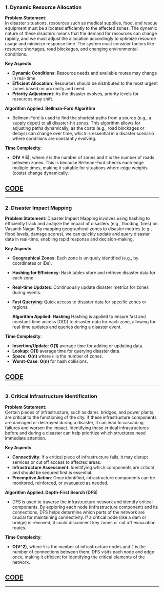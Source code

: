 ### 1. Dynamic Resource Allocation

**Problem Statement**:  
In disaster situations, resources such as medical supplies, food, and rescue equipment must be allocated efficiently to the affected zones. The dynamic nature of these disasters means that the demand for resources can change rapidly, and we must adjust the allocation accordingly to optimize resource usage and minimize response time. The system must consider factors like resource shortages, road blockages, and changing environmental conditions.

**Key Aspects**:
- **Dynamic Conditions**: Resource needs and available routes may change in real-time.
- **Efficient Allocation**: Resources should be distributed to the most urgent zones based on proximity and need.
- **Priority Adjustment**: As the disaster evolves, priority levels for resources may shift.

**Algorithm Applied**: **Bellman-Ford Algorithm**  
- Bellman-Ford is used to find the shortest paths from a source (e.g., a supply depot) to all disaster-hit zones. This algorithm allows for adjusting paths dynamically, as the costs (e.g., road blockages or delays) can change over time, which is essential in a disaster scenario where conditions are constantly evolving.

**Time Complexity**:  
- **O(V × E)**, where `V` is the number of zones and `E` is the number of roads between zones. This is because Bellman-Ford checks each edge multiple times, making it suitable for situations where edge weights (costs) change dynamically.

## [CODE](https://github.com/Sahana8866/rsahana.github.io/blob/main/dym_bellf.cpp)
---

### 2. Disaster Impact Mapping

**Problem Statement**:
Disaster Impact Mapping involves using hashing to efficiently track and analyze the impact of disasters (e.g., flooding, fires) on Vasanth Nagar. By mapping geographical zones to disaster metrics (e.g., flood levels, damage scores), we can quickly update and query disaster data in real-time, enabling rapid response and decision-making.

**Key Aspects**:
- **Geographical Zones**: Each zone is uniquely identified (e.g., by coordinates or IDs).
- **Hashing for Efficiency**: Hash tables store and retrieve disaster data for each zone.
- **Real-time Updates**: Continuously update disaster metrics for zones during events.
- **Fast Querying**: Quick access to disaster data for specific zones or regions.

  **Algorithm Applied**: **Hashing**
  Hashing is applied to ensure fast and constant-time access (O(1)) to disaster data for each zone, allowing for real-time updates and queries during a disaster 
   event.

**Time Complexity**:  
- **Insertion/Update**: **O(1)** average time for adding or updating data.
- **Lookup**: **O(1)** average time for querying disaster data.
- **Space**: **O(n)** where `n` is the number of zones.
- **Worst-Case**: **O(n)** for hash collisions.

## [CODE](https://github.com/Sahana8866/rsahana.github.io/blob/main/impactmap_hashing.cpp)

---

### 3. Critical Infrastructure Identification

**Problem Statement**:  
Certain pieces of infrastructure, such as dams, bridges, and power plants, are critical to the functioning of the city. If these infrastructure components are damaged or destroyed during a disaster, it can lead to cascading failures and worsen the impact. Identifying these critical infrastructures before and during a disaster can help prioritize which structures need immediate attention.

**Key Aspects**:
- **Connectivity**: If a critical piece of infrastructure fails, it may disrupt services or cut off access to affected areas.
- **Infrastructure Assessment**: Identifying which components are critical and should be secured first is essential.
- **Preemptive Action**: Once identified, infrastructure components can be monitored, reinforced, or evacuated as needed.

**Algorithm Applied**: **Depth-First Search (DFS)**  
- DFS is used to traverse the infrastructure network and identify critical components. By exploring each node (infrastructure component) and its connections, DFS helps determine which parts of the network are crucial for maintaining connectivity. If a critical node (like a dam or bridge) is removed, it could disconnect key zones or cut off evacuation routes.

**Time Complexity**:  
- **O(V^2)**, where `V` is the number of infrastructure nodes and `E` is the number of connections between them. DFS visits each node and edge once, making it efficient for identifying the critical elements of the network.

## [CODE](https://github.com/Sahana8866/rsahana.github.io/blob/main/infra_dfs.cpp)
---

